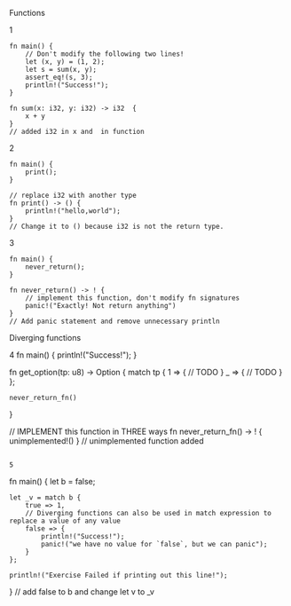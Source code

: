 Functions

1
```
fn main() {
    // Don't modify the following two lines!
    let (x, y) = (1, 2);
    let s = sum(x, y);
    assert_eq!(s, 3);
    println!("Success!");
}

fn sum(x: i32, y: i32) -> i32  {
    x + y
}
// added i32 in x and  in function
```

2
```
fn main() {
    print();
}

// replace i32 with another type
fn print() -> () {
    println!("hello,world");
}
// Change it to () because i32 is not the return type.
```

3
```
fn main() {
    never_return();
}

fn never_return() -> ! {
    // implement this function, don't modify fn signatures
    panic!("Exactly! Not return anything")
}
// Add panic statement and remove unnecessary println
```

Diverging functions

4
fn main() {
    println!("Success!");
}

fn get_option(tp: u8) -> Option<i32> {
    match tp {
        1 => {
            // TODO
        }
        _ => {
            // TODO
        }
    };

    never_return_fn()
}

// IMPLEMENT this function in THREE ways
fn never_return_fn() -> ! {
    unimplemented!()
}
// unimplemented function added 
```

5
```
fn main() {
    let b = false;

    let _v = match b {
        true => 1,
        // Diverging functions can also be used in match expression to replace a value of any value
        false => {
            println!("Success!");
            panic!("we have no value for `false`, but we can panic");
        }
    };

    println!("Exercise Failed if printing out this line!");
}
// add false to b and change let v to _v
```


